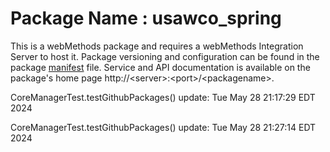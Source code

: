 # Package Name : usawco_spring
This is a webMethods package and requires a webMethods Integration Server to host it. 
Package versioning and configuration can be found in the package [manifest](./usawco_spring/manifest.v3) file.
 Service and API documentation is available on the package's home page http://&lt;server&gt;:&lt;port&gt;/&lt;packagename>.

 CoreManagerTest.testGithubPackages() update: Tue May 28 21:17:29 EDT 2024 

 CoreManagerTest.testGithubPackages() update: Tue May 28 21:27:14 EDT 2024 
